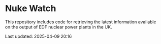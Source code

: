 # Nuke Watch

This repository includes code for retrieving the latest information available on the output of EDF nuclear power plants in the UK.

Last updated: 2025-04-09 20:16